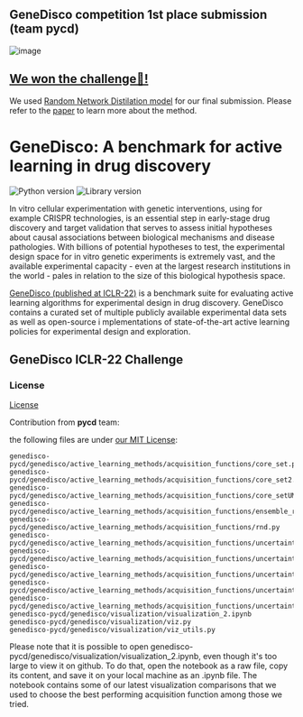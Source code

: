 ## GeneDisco competition 1st place submission (team pycd)

![image](https://user-images.githubusercontent.com/36100251/172914641-6c1aefff-e72d-4a7d-a918-d95968768edd.png)
## [We won the challenge🤩!](https://twitter.com/DariaYasafova/status/1520137801894969344)


We used [Random Network Distilation model](genedisco/active_learning_methods/acquisition_functions/rnd_05.py) for our final submission. Please refer to the [paper](https://arxiv.org/abs/1810.12894) to learn more about the method.


# GeneDisco: A benchmark for active learning in drug discovery

![Python version](https://img.shields.io/badge/Python-3.8-blue)
![Library version](https://img.shields.io/badge/Version-1.0.0-blue)

In vitro cellular experimentation with genetic interventions, using for example CRISPR technologies, is an essential 
step in early-stage drug discovery and target validation that serves to assess initial hypotheses about causal 
associations between biological mechanisms and disease pathologies. With billions of potential hypotheses to test, 
the experimental design space for in vitro genetic experiments is extremely vast, and the available experimental 
capacity - even at the largest research institutions in the world - pales in relation to the size of this biological 
hypothesis space. 

[GeneDisco (published at ICLR-22)](https://arxiv.org/abs/2110.11875) is a benchmark suite for evaluating active learning algorithms for experimental design in drug discovery. 
GeneDisco contains a curated set of multiple publicly available experimental data sets as well as open-source i
mplementations of state-of-the-art active learning policies for experimental design and exploration.

## GeneDisco ICLR-22 Challenge

### License

[License](LICENSE.txt)


Contribution from  **pycd** team:


the following files are under [our MIT License](https://github.com/chrisemezue/genedisco-pycd/blob/master/LICENSE_MIT.md):
```
genedisco-pycd/genedisco/active_learning_methods/acquisition_functions/core_set.py
genedisco-pycd/genedisco/active_learning_methods/acquisition_functions/core_set2.py
genedisco-pycd/genedisco/active_learning_methods/acquisition_functions/core_setUMAP.py 
genedisco-pycd/genedisco/active_learning_methods/acquisition_functions/ensemble_rnd.py 
genedisco-pycd/genedisco/active_learning_methods/acquisition_functions/rnd.py
genedisco-pycd/genedisco/active_learning_methods/acquisition_functions/uncertainty_acquisition.py
genedisco-pycd/genedisco/active_learning_methods/acquisition_functions/uncertainty_acquisition_03.py
genedisco-pycd/genedisco/active_learning_methods/acquisition_functions/uncertainty_acquisition_05.py
genedisco-pycd/genedisco/active_learning_methods/acquisition_functions/uncertainty_acquisition_07.py
genedisco-pycd/genedisco/active_learning_methods/acquisition_functions/uncertainty_acquisition_10.py
genedisco-pycd/genedisco/visualization/visualization_2.ipynb
genedisco-pycd/genedisco/visualization/viz.py
genedisco-pycd/genedisco/visualization/viz_utils.py
```

Please note that it is possible to open genedisco-pycd/genedisco/visualization/visualization_2.ipynb, even though it's too large to view it on github.
To do that, open the notebook as a raw file, copy its content, and save it on your local machine as an .ipynb file.
The notebook contains some of our latest visualization comparisons that we used to choose the best performing acquisition function among those we tried.


